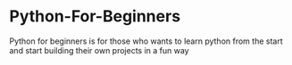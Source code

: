 # Python-For-Beginners
Python for beginners is for those who wants to learn python from the start and start building their own projects in a fun way
